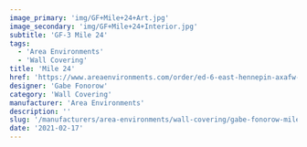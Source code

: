 ```yaml
---
image_primary: 'img/GF+Mile+24+Art.jpg'
image_secondary: 'img/GF+Mile+24+Interior.jpg'
subtitle: 'GF-3 Mile 24'
tags:
  - 'Area Environments'
  - 'Wall Covering'
title: 'Mile 24'
href: 'https://www.areaenvironments.com/order/ed-6-east-hennepin-axafw-lxan5-6l2by'
designer: 'Gabe Fonorow'
category: 'Wall Covering'
manufacturer: 'Area Environments'
description: ''
slug: '/manufacturers/area-environments/wall-covering/gabe-fonorow-mile-24'
date: '2021-02-17'
---
```

